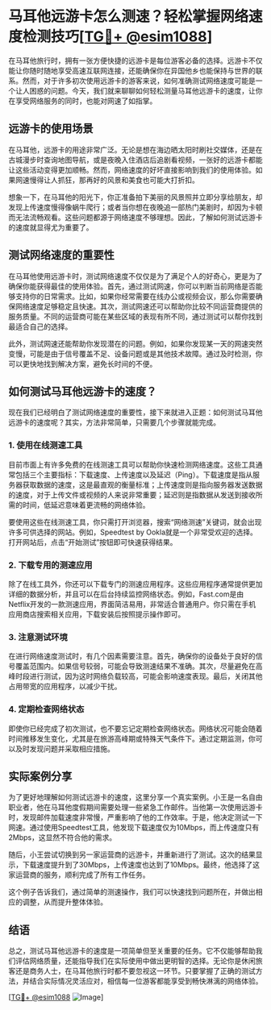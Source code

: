 # 马耳他远游卡怎么测速？轻松掌握网络速度检测技巧[[TG💪+ @esim1088](https://t.me/s/esim1088)]

在马耳他旅行时，拥有一张方便快捷的远游卡是每位游客必备的选择。远游卡不仅能让你随时随地享受高速互联网连接，还能确保你在异国他乡也能保持与世界的联系。然而，对于许多初次使用远游卡的游客来说，如何准确测试网络速度可能是一个让人困惑的问题。今天，我们就来聊聊如何轻松测量马耳他远游卡的速度，让你在享受网络服务的同时，也能对网速了如指掌。

## 远游卡的使用场景

在马耳他，远游卡的用途非常广泛。无论是想在海边晒太阳时刷社交媒体，还是在古城漫步时查询地图导航，或是夜晚入住酒店后追剧看视频，一张好的远游卡都能让这些活动变得更加顺畅。然而，网络速度的好坏直接影响到我们的使用体验。如果网速慢得让人抓狂，那再好的风景和美食也可能大打折扣。

想象一下，在马耳他的阳光下，你正准备拍下美丽的风景照并立即分享给朋友，却发现上传速度慢得像蜗牛爬行；或者当你想在夜晚追一部热门美剧时，却因为卡顿而无法流畅观看。这些问题都源于网络速度不够理想。因此，了解如何测试远游卡的速度就显得尤为重要了。

## 测试网络速度的重要性

在马耳他使用远游卡时，测试网络速度不仅仅是为了满足个人的好奇心，更是为了确保你能获得最佳的使用体验。首先，通过测试网速，你可以判断当前网络是否能够支持你的日常需求。比如，如果你经常需要在线办公或视频会议，那么你需要确保网络速度足够稳定且快速。其次，测试网速还可以帮助你比较不同运营商提供的服务质量。不同的运营商可能在某些区域的表现有所不同，通过测试可以帮你找到最适合自己的选择。

此外，测试网速还能帮助你发现潜在的问题。例如，如果你发现某一天的网速突然变慢，可能是由于信号覆盖不足、设备问题或是其他技术故障。通过及时检测，你可以更快地找到解决方案，避免长时间的不便。

## 如何测试马耳他远游卡的速度？

现在我们已经明白了测试网络速度的重要性，接下来就进入正题：如何测试马耳他远游卡的速度呢？其实，方法非常简单，只需要几个步骤就能完成。

### 1. 使用在线测速工具

目前市面上有许多免费的在线测速工具可以帮助你快速检测网络速度。这些工具通常包括三个主要指标：下载速度、上传速度以及延迟（Ping）。下载速度是指从服务器获取数据的速度，这是最直观的衡量标准；上传速度则是指向服务器发送数据的速度，对于上传文件或视频的人来说非常重要；延迟则是指数据从发送到接收所需的时间，低延迟意味着更流畅的网络体验。

要使用这些在线测速工具，你只需打开浏览器，搜索“网络测速”关键词，就会出现许多可供选择的网站。例如，Speedtest by Ookla就是一个非常受欢迎的选择。打开网站后，点击“开始测试”按钮即可快速获得结果。

### 2. 下载专用的测速应用

除了在线工具外，你还可以下载专门的测速应用程序。这些应用程序通常提供更加详细的数据分析，并且可以在后台持续监控网络状态。例如，Fast.com是由Netflix开发的一款测速应用，界面简洁易用，非常适合普通用户。你只需在手机应用商店搜索相关应用，下载安装后按照提示操作即可。

### 3. 注意测试环境

在进行网络速度测试时，有几个因素需要注意。首先，确保你的设备处于良好的信号覆盖范围内。如果信号较弱，可能会导致测速结果不准确。其次，尽量避免在高峰时段进行测试，因为这时网络负载较高，可能会影响速度表现。最后，关闭其他占用带宽的应用程序，以减少干扰。

### 4. 定期检查网络状态

即使你已经完成了初次测试，也不要忘记定期检查网络状态。网络状况可能会随着时间推移发生变化，尤其是在旅游高峰期或特殊天气条件下。通过定期监测，你可以及时发现问题并采取相应措施。

## 实际案例分享

为了更好地理解如何测试远游卡的速度，这里分享一个真实案例。小王是一名自由职业者，他在马耳他度假期间需要处理一些紧急工作邮件。当他第一次使用远游卡时，发现邮件加载速度非常慢，严重影响了他的工作效率。于是，他决定测试一下网速。通过使用Speedtest工具，他发现下载速度仅为10Mbps，而上传速度只有2Mbps，这显然不符合他的需求。

随后，小王尝试切换到另一家运营商的远游卡，并重新进行了测试。这次的结果显示，下载速度提升到了30Mbps，上传速度也达到了10Mbps。最终，他选择了这家运营商的服务，顺利完成了所有工作任务。

这个例子告诉我们，通过简单的测速操作，我们可以快速找到问题所在，并做出相应的调整，从而提升整体体验。

## 结语

总之，测试马耳他远游卡的速度是一项简单但至关重要的任务。它不仅能够帮助我们评估网络质量，还能指导我们在实际使用中做出更明智的选择。无论你是休闲旅客还是商务人士，在马耳他旅行时都不要忽视这一环节。只要掌握了正确的测试方法，并结合实际情况灵活应对，相信每一位游客都能享受到畅快淋漓的网络体验。

[[TG💪+ @esim1088](https://t.me/s/esim1088) ![Image](https://i.postimg.cc/4NQfJmqS/Snipaste-2025-05-13-00-14-12.png)]